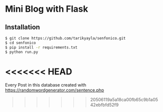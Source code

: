 # Mini Blog with Flask

## Installation

```sh
$ git clone https://github.com/tarikyayla/senfonico.git
$ cd senfonico
$ pip install -r requirements.txt
$ python run.py
```

<<<<<<< HEAD
=======
Every Post in this database created with https://randomwordgenerator.com/sentence.php
>>>>>>> 20506119a5a18ca00fb65c9b1a0542ebfbfd52f9
